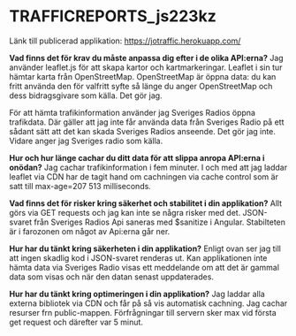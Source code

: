 # TRAFFICREPORTS_js223kz

Länk till publicerad applikation: https://jotraffic.herokuapp.com/


**Vad finns det för krav du måste anpassa dig efter i de olika API:erna?**
Jag använder leaflet.js för att skapa kartor och kartmarkeringar. Leaflet i sin tur hämtar 
karta från OpenStreetMap. OpenStreetMap är öppna data: du kan fritt använda den 
för valfritt syfte så länge du anger OpenStreetMap och dess bidragsgivare som källa. Det gör jag.</br>

För att hämta trafikinformation använder jag Sveriges Radios öppna trafikdata. Där gäller att
jag inte får använda data från Sveriges Radio på ett sådant sätt att det kan skada Sveriges Radios 
anseende. Det gör jag inte. Vidare anger jag Sveriges radio som källa.

**Hur och hur länge cachar du ditt data för att slippa anropa API:erna i onödan?**
Jag cachar trafikinformation i fem minuter. 
I och med att jag laddar leaflet via CDN har de tagit hand om cachningen via cache control 
som är satt till max-age=207 513 milliseconds.

**Vad finns det för risker kring säkerhet och stabilitet i din applikation?**
Allt görs via GET requests och jag kan inte se några risker med det. JSON-svaret från 
Sveriges Radios Api saneras med $sanitize i Angular. Stabilteten är i farozonen om något av Api:erna
går ner.

**Hur har du tänkt kring säkerheten i din applikation?**
Enligt ovan ser jag till att ingen skadlig kod i JSON-svaret renderas ut. Kan applikationen
inte hämta data via Sveriges Radio visas ett meddelande om att det är gammal data som visas
och när den datan senast uppdaterades.

**Hur har du tänkt kring optimeringen i din applikation?**
Jag laddar alla externa bibliotek via CDN och får på så vis automatisk cachning.
Jag cachar resurser frn public-mappen.
Förfrågningar till servern sker max vid första get request och därefter var 5 minut.
